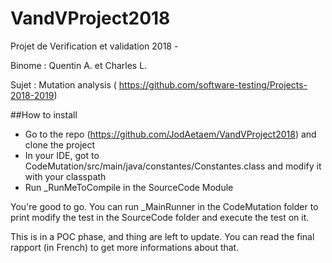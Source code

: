 # VandVProject2018

Projet de Verification et validation 2018 - 

Binome : Quentin A. et Charles L.

Sujet : Mutation analysis ( https://github.com/software-testing/Projects-2018-2019)


##How to install

* Go to the repo (https://github.com/JodAetaem/VandVProject2018) and clone the project
* In your IDE, got to CodeMutation/src/main/java/constantes/Constantes.class and modify it with your classpath
* Run _RunMeToCompile in the SourceCode Module

You're good to go. You can run _MainRunner in the CodeMutation folder to print modify the test in the SourceCode folder
and execute the test on it.

This is in a POC phase, and thing are left to update. You can read the final rapport (in French) to get more informations about that.